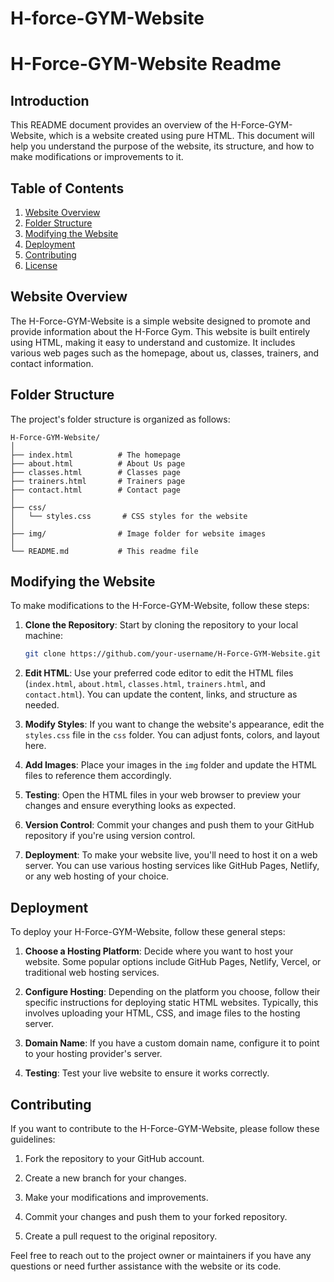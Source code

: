 # H-force-GYM-Website
# H-Force-GYM-Website Readme

## Introduction

This README document provides an overview of the H-Force-GYM-Website, which is a website created using pure HTML. This document will help you understand the purpose of the website, its structure, and how to make modifications or improvements to it.

## Table of Contents

1. [Website Overview](#website-overview)
2. [Folder Structure](#folder-structure)
3. [Modifying the Website](#modifying-the-website)
4. [Deployment](#deployment)
5. [Contributing](#contributing)
6. [License](#license)

## Website Overview

The H-Force-GYM-Website is a simple website designed to promote and provide information about the H-Force Gym. This website is built entirely using HTML, making it easy to understand and customize. It includes various web pages such as the homepage, about us, classes, trainers, and contact information.

## Folder Structure

The project's folder structure is organized as follows:

```
H-Force-GYM-Website/
│
├── index.html          # The homepage
├── about.html          # About Us page
├── classes.html        # Classes page
├── trainers.html       # Trainers page
├── contact.html        # Contact page
│
├── css/
│   └── styles.css       # CSS styles for the website
│
├── img/                # Image folder for website images
│
└── README.md           # This readme file
```

## Modifying the Website

To make modifications to the H-Force-GYM-Website, follow these steps:

1. **Clone the Repository**: Start by cloning the repository to your local machine:

   ```bash
   git clone https://github.com/your-username/H-Force-GYM-Website.git
   ```

2. **Edit HTML**: Use your preferred code editor to edit the HTML files (`index.html`, `about.html`, `classes.html`, `trainers.html`, and `contact.html`). You can update the content, links, and structure as needed.

3. **Modify Styles**: If you want to change the website's appearance, edit the `styles.css` file in the `css` folder. You can adjust fonts, colors, and layout here.

4. **Add Images**: Place your images in the `img` folder and update the HTML files to reference them accordingly.

5. **Testing**: Open the HTML files in your web browser to preview your changes and ensure everything looks as expected.

6. **Version Control**: Commit your changes and push them to your GitHub repository if you're using version control.

7. **Deployment**: To make your website live, you'll need to host it on a web server. You can use various hosting services like GitHub Pages, Netlify, or any web hosting of your choice.

## Deployment

To deploy your H-Force-GYM-Website, follow these general steps:

1. **Choose a Hosting Platform**: Decide where you want to host your website. Some popular options include GitHub Pages, Netlify, Vercel, or traditional web hosting services.

2. **Configure Hosting**: Depending on the platform you choose, follow their specific instructions for deploying static HTML websites. Typically, this involves uploading your HTML, CSS, and image files to the hosting server.

3. **Domain Name**: If you have a custom domain name, configure it to point to your hosting provider's server.

4. **Testing**: Test your live website to ensure it works correctly.

## Contributing

If you want to contribute to the H-Force-GYM-Website, please follow these guidelines:

1. Fork the repository to your GitHub account.

2. Create a new branch for your changes.

3. Make your modifications and improvements.

4. Commit your changes and push them to your forked repository.

5. Create a pull request to the original repository.


Feel free to reach out to the project owner or maintainers if you have any questions or need further assistance with the website or its code.
